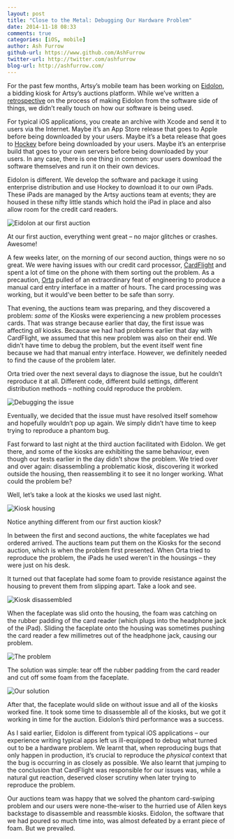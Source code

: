 ```yaml
---
layout: post
title: "Close to the Metal: Debugging Our Hardware Problem"
date: 2014-11-18 08:33
comments: true
categories: [iOS, mobile]
author: Ash Furrow
github-url: https://www.github.com/AshFurrow
twitter-url: http://twitter.com/ashfurrow
blog-url: http://ashfurrow.com/
---
```


For the past few months, Artsy’s mobile team has been working on [Eidolon](https://github.com/artsy/eidolon), a bidding kiosk for Artsy’s auctions platform. While we’ve written a [retrospective](http://artsy.github.io/blog/2014/11/13/eidolon-retrospective/) on the process of making Eidolon from the software side of things, we didn’t really touch on how our software is being used. 

<!-- more -->

For typical iOS applications, you create an archive with Xcode and send it to users via the Internet. Maybe it’s an App Store release that goes to Apple before being downloaded by your users. Maybe it’s a beta release that goes to [Hockey](http://hockeyapp.net/) before being downloaded by your users. Maybe it’s an enterprise build that goes to your own servers before being downloaded by your users. In any case, there is one thing in common: your users download the software themselves and run it on their own devices. 

Eidolon is different. We develop the software and package it using enterprise distribution and use Hockey to download it to our own iPads. These iPads are managed by the Artsy auctions team at events; they are housed in these nifty little stands which hold the iPad in place and also allow room for the credit card readers. 

![Eidolon at our first auction](/images/2014-11-18-debugging-our-hardware-problem/first_auction.jpg)

At our first auction, everything went great – no major glitches or crashes. Awesome!

A few weeks later, on the morning of our second auction, things were no so great. We were having issues with our credit card processor, [CardFlight](https://getcardflight.com) and spent a lot of time on the phone with them sorting out the problem. As a precaution, [Orta](http://twitter.com/orta) pulled of an extraordinary feat of engineering to produce a manual card entry interface in a matter of hours. The card processing was working, but it would’ve been better to be safe than sorry. 

That evening, the auctions team was preparing, and they discovered a problem: *some* of the Kiosks were experiencing a new problem processes cards. That was strange because earlier that day, the first issue was affecting *all* kiosks. Because we had had problems earlier that day with CardFlight, we assumed that this new problem was also on their end. We didn’t have time to debug the problem, but the event itself went fine because we had that manual entry interface. However, we definitely needed to find the cause of the problem later.

Orta tried over the next several days to diagnose the issue, but he couldn’t reproduce it at all. Different code, different build settings, different distribution methods – nothing could reproduce the problem. 

![Debugging the issue](/images/2014-11-18-debugging-our-hardware-problem/desk.jpg)

Eventually, we decided that the issue must have resolved itself somehow and hopefully wouldn’t pop up again. We simply didn’t have time to keep trying to reproduce a phantom bug. 

Fast forward to last night at the third auction facilitated with Eidolon. We get there, and some of the kiosks are exhibiting the same behaviour, even though our tests earlier in the day didn’t show the problem. We tried over and over again: disassembling a problematic kiosk, discovering it worked outside the housing, then reassembling it to see it no longer working. What could the problem be?

Well, let’s take a look at the kiosks we used last night. 

![Kiosk housing](/images/2014-11-18-debugging-our-hardware-problem/housing.jpg)

Notice anything different from our first auction kiosk? 

In between the first and second auctions, the white faceplates we had ordered arrived. The auctions team put them on the Kiosks for the second auction, which is when the problem first presented. When Orta tried to reproduce the problem, the iPads he used weren’t in the housings – they were just on his desk. 

It turned out that faceplate had some foam to provide resistance against the housing to prevent them from slipping apart. Take a look and see. 

![Kiosk disassembled](/images/2014-11-18-debugging-our-hardware-problem/disassembled.jpg)

When the faceplate was slid onto the housing, the foam was catching on the rubber padding of the card reader (which plugs into the headphone jack of the iPad). Sliding the faceplate onto the housing was sometimes pushing the card reader a few millimetres out of the headphone jack, causing our problem. 

![The problem](/images/2014-11-18-debugging-our-hardware-problem/catching.jpg)

The solution was simple: tear off the rubber padding from the card reader and cut off some foam from the faceplate.

![Our solution](/images/2014-11-18-debugging-our-hardware-problem/solution.jpg)

After that, the faceplate would slide on without issue and all of the kiosks worked fine. It took some time to disassemble all of the kiosks, but we got it working in time for the auction. Eidolon’s third performance was a success. 

As I said earlier, Eidolon is different from typical iOS applications – our experience writing typical apps left us ill-equipped to debug what turned out to be a hardware problem. We learnt that, when reproducing bugs that only happen in production, it’s crucial to reproduce the *physical* context that the bug is occurring in as closely as possible. We also learnt that jumping to the conclusion that CardFlight was responsible for our issues was, while a natural gut reaction, deserved closer scrutiny when later trying to reproduce the problem. 

Our auctions team was happy that we solved the phantom card-swiping problem and our users were none-the-wiser to the hurried use of Allen keys backstage to disassemble and reassmble kiosks. Eidolon, the software that we had poured so much time into, was almost defeated by a errant piece of foam. But we prevailed.
